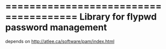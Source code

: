 ======================================
Library for flypwd password management
======================================

depends on http://atlee.ca/software/pam/index.html
